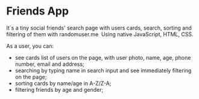 # Friends App

It`s a tiny social friends' search page with users cards, search, sorting and filtering of them with randomuser.me 
Using native JavaScript, HTML, CSS.

As a user, you can:
*	see cards list of users on the page, with user photo, name, age, phone number, email and address;
* searching by typing name in search input and see immediately filtering on the page;
* sorting cards by name/age in A-Z/Z-A;
* filtering friends by age and gender;
